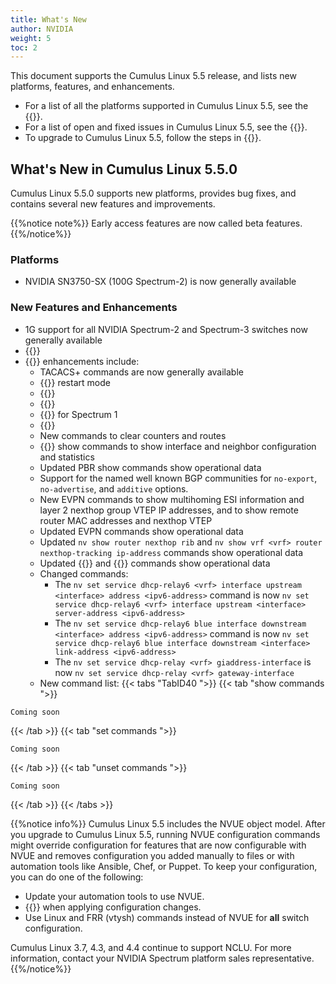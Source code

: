 ```yaml
---
title: What's New
author: NVIDIA
weight: 5
toc: 2
---
```

This document supports the Cumulus Linux 5.5 release, and lists new platforms, features, and enhancements.

- For a list of all the platforms supported in Cumulus Linux 5.5, see the {{<exlink url="www.nvidia.com/en-us/networking/ethernet-switching/hardware-compatibility-list/" text="Hardware Compatibility List (HCL)">}}.
- For a list of open and fixed issues in Cumulus Linux 5.5, see the {{<link title="Cumulus Linux 5.5 Release Notes" text="Cumulus Linux 5.5 Release Notes">}}.
- To upgrade to Cumulus Linux 5.5, follow the steps in {{<link url="Upgrading-Cumulus-Linux">}}.
<!-- vale off -->
## What's New in Cumulus Linux 5.5.0
<!-- vale on -->
Cumulus Linux 5.5.0 supports new platforms, provides bug fixes, and contains several new features and improvements.

{{%notice note%}}
Early access features are now called beta features.
{{%/notice%}}
<!--
{{%notice warning%}}
- If you configured breakout ports with NVUE commands in Cumulus Linux 5.3 and earlier, the new port configuration changes might impact your Cumulus Linux 5.5 upgrade. Refer to {{<link url="Switch-Port-Attributes/#important-upgrade-information-for-breakout-ports-and-nvue" text="Important Upgrade Information for Breakout Ports and NVUE">}} for important upgrade information.
- Cumulus Linux 5.4 package upgrade (`apt-upgrade`) does not support warm restart to complete the upgrade; performing an unsupported upgrade can result in unexpected or undesirable behavior, such as a traffic outage. Refer to {{<link url="Upgrading-Cumulus-Linux/#package-upgrade" text="Package Upgrade">}} for important information about package upgrade and warm restart.
{{%/notice%}}
-->
### Platforms

- NVIDIA SN3750-SX (100G Spectrum-2) is now generally available

### New Features and Enhancements

- 1G support for all NVIDIA Spectrum-2 and Spectrum-3 switches now generally available
- {{<link url="Precision-Time-Protocol-PTP/#ptp-profiles" text="PTP ITU-T G.8275.2 Profile">}}
  <!-- - PPS In or Out-->
- {{<link url="NVUE-Object-Model" text="NVUE">}} enhancements include:
  - TACACS+ commands are now generally available
  - {{<link url="In-Service-System-Upgrade-ISSU/#restart-mode" text="Fast, cold, and warm">}} restart mode
  - {{<link url="VLAN-aware-Bridge-Mode#mac-address-ageing" text="MAC address aging timer">}}
  - {{<link url="SyncE" text="SyncE">}}
  - {{<link url="Precision-Time-Protocol-PTP#ptp-traffic-shaping" text="PTP traffic shaping">}} for Spectrum 1
  - {{<link url="Netfilter-ACLs/#control-plane-acls" text="Control plane ACLs">}}
  - New commands to clear counters and routes
  - {{<link url="Open-Shortest-Path-First-v2-OSPFv2/#troubleshooting" text="New OSPF">}} show commands to show interface and neighbor configuration and statistics
  - Updated PBR show commands show operational data
  - Support for the named well known BGP communities for `no-export`, `no-advertise`, and `additive` options.
  - New EVPN commands to show multihoming ESI information and layer 2 nexthop group VTEP IP addresses, and to show remote router MAC addresses and nexthop VTEP
  - Updated EVPN commands show operational data
  - Updated `nv show router nexthop rib` and `nv show vrf <vrf> router nexthop-tracking ip-address` commands show operational data
  - Updated {{<link url="Troubleshooting-BGP" text="nv show vrf <vrf> router bgp neighbor">}} and {{<link url="Troubleshooting-BGP/#show-next-hop-information" text="nv show vrf <vrf> router bgp nexthop">}} commands show operational data
  - Changed commands:
    - The `nv set service dhcp-relay6 <vrf> interface upstream <interface> address <ipv6-address>` command is now `nv set service dhcp-relay6 <vrf> interface upstream <interface> server-address <ipv6-address>`
    - The `nv set service dhcp-relay6 blue interface downstream <interface> address <ipv6-address>` command is now `nv set service dhcp-relay6 blue interface downstream <interface> link-address <ipv6-address>`
    - The `nv set service dhcp-relay <vrf> giaddress-interface` is now `nv set service dhcp-relay <vrf> gateway-interface`
  - New command list:
   {{< tabs "TabID40 ">}}
{{< tab "show commands ">}}

```
Coming soon
```

{{< /tab >}}
{{< tab "set commands ">}}

```
Coming soon
```

{{< /tab >}}
{{< tab "unset commands ">}}

```
Coming soon
```

{{< /tab >}}
{{< /tabs >}}
  
{{%notice info%}}
Cumulus Linux 5.5 includes the NVUE object model. After you upgrade to Cumulus Linux 5.5, running NVUE configuration commands might override configuration for features that are now configurable with NVUE and removes configuration you added manually to files or with automation tools like Ansible, Chef, or Puppet. To keep your configuration, you can do one of the following:

- Update your automation tools to use NVUE.
- {{<link url="NVUE-CLI/#configure-nvue-to-ignore-linux-files" text="Configure NVUE to ignore certain underlying Linux files">}} when applying configuration changes.
- Use Linux and FRR (vtysh) commands instead of NVUE for **all** switch configuration.

Cumulus Linux 3.7, 4.3, and 4.4 continue to support NCLU. For more information, contact your NVIDIA Spectrum platform sales representative.
{{%/notice%}}
